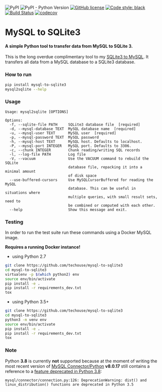 ![PyPI](https://img.shields.io/pypi/v/mysql-to-sqlite3)
![PyPI - Python Version](https://img.shields.io/pypi/pyversions/mysql-to-sqlite3)
[![GitHub license](https://img.shields.io/github/license/techouse/mysql-to-sqlite3)](https://github.com/techouse/mysql-to-sqlite3/blob/master/LICENSE)
[![Code style: black](https://img.shields.io/badge/code%20style-black-000000.svg)](https://github.com/ambv/black)
[![Build Status](https://travis-ci.org/techouse/mysql-to-sqlite3.svg?branch=master)](https://travis-ci.org/techouse/mysql-to-sqlite3)
[![codecov](https://codecov.io/gh/techouse/mysql-to-sqlite3/branch/master/graph/badge.svg)](https://codecov.io/gh/techouse/mysql-to-sqlite3)

# MySQL to SQLite3

#### A simple Python tool to transfer data from MySQL to SQLite 3.

This is the long overdue complimentary tool to my [SQLite3 to MySQL](https://github.com/techouse/sqlite3-to-mysql). It 
transfers all data from a MySQL database to a SQLite3 database.

### How to run

```bash
pip install mysql-to-sqlite3
mysql2sqlite --help
```

### Usage
```
Usage: mysql2sqlite [OPTIONS]

Options:
  -f, --sqlite-file PATH     SQLite3 database file  [required]
  -d, --mysql-database TEXT  MySQL database name  [required]
  -u, --mysql-user TEXT      MySQL user  [required]
  -p, --mysql-password TEXT  MySQL password
  -h, --mysql-host TEXT      MySQL host. Defaults to localhost.
  -P, --mysql-port INTEGER   MySQL port. Defaults to 3306.
  -c, --chunk INTEGER        Chunk reading/writing SQL records
  -l, --log-file PATH        Log file
  -V, --vacuum               Use the VACUUM command to rebuild the SQLite
                             database file, repacking it into a minimal amount
                             of disk space
  --use-buffered-cursors     Use MySQLCursorBuffered for reading the MySQL
                             database. This can be useful in situations where
                             multiple queries, with small result sets, need to
                             be combined or computed with each other.
  --help                     Show this message and exit.
```

### Testing
In order to run the test suite run these commands using a Docker MySQL image.

**Requires a running Docker instance!**

- using Python 2.7
```bash
git clone https://github.com/techouse/mysql-to-sqlite3
cd mysql-to-sqlite3
virtualenv -p $(which python2) env
source env/bin/activate
pip install -e .
pip install -r requirements_dev.txt
tox
```

- using Python 3.5+
```bash
git clone https://github.com/techouse/mysql-to-sqlite3
cd mysql-to-sqlite3                   
python3 -m venv env
source env/bin/activate
pip install -e .
pip install -r requirements_dev.txt
tox
```

### Note
Python **3.8** is currently **not** supported because at the moment of writing the most recent 
version of [MySQL Connector/Python](https://pypi.org/project/mysql-connector-python/) **v8.0.17** 
still contains a reference to a [feature deprecated in Python 3.8](https://bugs.python.org/issue1322):
```
mysql/connector/connection.py:126: DeprecationWarning: dist() and linux_distribution() functions are deprecated in Python 3.5
```